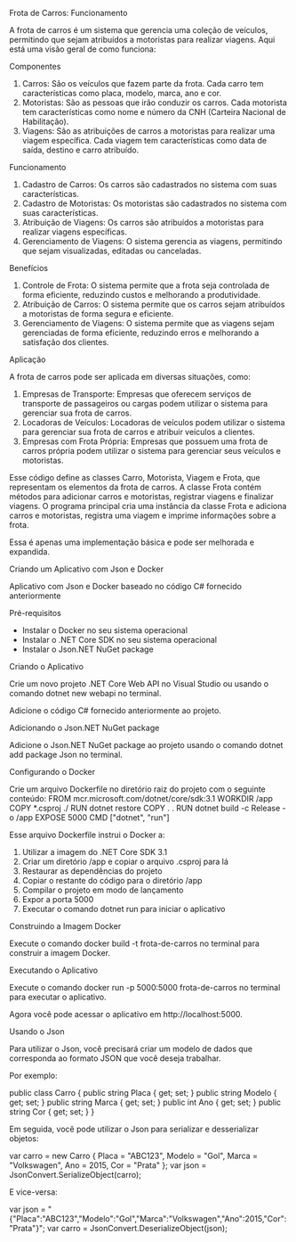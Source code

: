 Frota de Carros: Funcionamento

A frota de carros é um sistema que gerencia uma coleção de veículos, permitindo que sejam atribuídos a motoristas para realizar viagens. Aqui está uma visão geral de como funciona:

Componentes

1. Carros: São os veículos que fazem parte da frota. Cada carro tem características como placa, modelo, marca, ano e cor.
2. Motoristas: São as pessoas que irão conduzir os carros. Cada motorista tem características como nome e número da CNH (Carteira Nacional de Habilitação).
3. Viagens: São as atribuições de carros a motoristas para realizar uma viagem específica. Cada viagem tem características como data de saída, destino e carro atribuído.

Funcionamento

1. Cadastro de Carros: Os carros são cadastrados no sistema com suas características.
2. Cadastro de Motoristas: Os motoristas são cadastrados no sistema com suas características.
3. Atribuição de Viagens: Os carros são atribuídos a motoristas para realizar viagens específicas.
4. Gerenciamento de Viagens: O sistema gerencia as viagens, permitindo que sejam visualizadas, editadas ou canceladas.

Benefícios

1. Controle de Frota: O sistema permite que a frota seja controlada de forma eficiente, reduzindo custos e melhorando a produtividade.
2. Atribuição de Carros: O sistema permite que os carros sejam atribuídos a motoristas de forma segura e eficiente.
3. Gerenciamento de Viagens: O sistema permite que as viagens sejam gerenciadas de forma eficiente, reduzindo erros e melhorando a satisfação dos clientes.

Aplicação

A frota de carros pode ser aplicada em diversas situações, como:

1. Empresas de Transporte: Empresas que oferecem serviços de transporte de passageiros ou cargas podem utilizar o sistema para gerenciar sua frota de carros.
2. Locadoras de Veículos: Locadoras de veículos podem utilizar o sistema para gerenciar sua frota de carros e atribuir veículos a clientes.
3. Empresas com Frota Própria: Empresas que possuem uma frota de carros própria podem utilizar o sistema para gerenciar seus veículos e motoristas.

Esse código define as classes Carro, Motorista, Viagem e Frota, que representam os elementos da frota de carros. A classe Frota contém métodos para adicionar carros e motoristas, registrar viagens e finalizar viagens. O programa principal cria uma instância da classe Frota e adiciona carros e motoristas, registra uma viagem e imprime informações sobre a frota.

Essa é apenas uma implementação básica e pode ser melhorada e expandida.


Criando um Aplicativo com Json e Docker


Aplicativo com Json e Docker baseado no código C# fornecido anteriormente

Pré-requisitos

- Instalar o Docker no seu sistema operacional
- Instalar o .NET Core SDK no seu sistema operacional
- Instalar o Json.NET NuGet package

Criando o Aplicativo

Crie um novo projeto .NET Core Web API no Visual Studio ou usando o comando dotnet new webapi no terminal.

Adicione o código C#  fornecido anteriormente ao projeto.

Adicionando o Json.NET NuGet package

Adicione o Json.NET NuGet package ao projeto usando o comando dotnet add package Json no terminal.

Configurando o Docker

Crie um arquivo Dockerfile no diretório raiz do projeto com o seguinte conteúdo:
FROM mcr.microsoft.com/dotnet/core/sdk:3.1
WORKDIR /app
COPY *.csproj ./
RUN dotnet restore
COPY . .
RUN dotnet build -c Release -o /app
EXPOSE 5000
CMD ["dotnet", "run"]

Esse arquivo Dockerfile instrui o Docker a:

1. Utilizar a imagem do .NET Core SDK 3.1
2. Criar um diretório /app e copiar o arquivo .csproj para lá
3. Restaurar as dependências do projeto
4. Copiar o restante do código para o diretório /app
5. Compilar o projeto em modo de lançamento
6. Expor a porta 5000
7. Executar o comando dotnet run para iniciar o aplicativo

Construindo a Imagem Docker

Execute o comando docker build -t frota-de-carros no terminal para construir a imagem Docker.

Executando o Aplicativo

Execute o comando docker run -p 5000:5000 frota-de-carros no terminal para executar o aplicativo.

Agora você pode acessar o aplicativo em http://localhost:5000.

Usando o Json

Para utilizar o Json, você precisará criar um modelo de dados que corresponda ao formato JSON que você deseja trabalhar. 

Por exemplo:

public class Carro
{
    public string Placa { get; set; }
    public string Modelo { get; set; }
    public string Marca { get; set; }
    public int Ano { get; set; }
    public string Cor { get; set; }
}

Em seguida, você pode utilizar o Json para serializar e desserializar objetos:

var carro = new Carro { Placa = "ABC123", Modelo = "Gol", Marca = "Volkswagen", Ano = 2015, Cor = "Prata" };
var json = JsonConvert.SerializeObject(carro);

E vice-versa:

var json = "{\"Placa\":\"ABC123\",\"Modelo\":\"Gol\",\"Marca\":\"Volkswagen\",\"Ano\":2015,\"Cor\":\"Prata\"}";
var carro = JsonConvert.DeserializeObject<Carro>(json);



